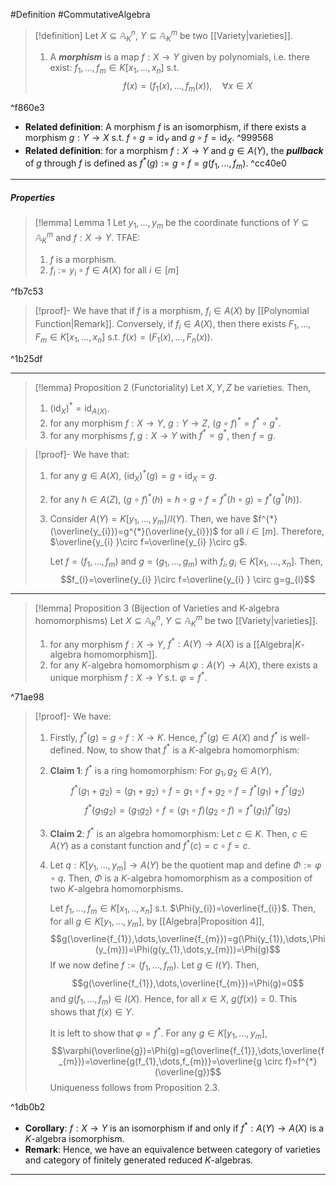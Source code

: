 #Definition #CommutativeAlgebra 

> [!definition]
> Let $X\subseteq \mathbb{A}_{K}^n$, $Y\subseteq \mathbb{A}_{K}^m$ be two [[Variety|varieties]]. 
> 1. A ***morphism*** is a map $f:X\to Y$ given by polynomials, i.e. there exist: $f_{1},\dots,f_{m}\in K[x_{1},\dots,x_{n}]$ s.t. $$f(x)=(f_{1}(x),\dots,f_{m}(x)),\quad \forall x\in X$$

^f860e3

- **Related definition**: A morphism $f$ is an isomorphism, if there exists a morphism $g:Y\to X$ s.t. $f\circ g=\text{id}_{Y}$ and $g\circ f=\text{id}_{X}$. ^999568
- **Related definition**: for a morphism $f:X\to Y$ and $g\in A(Y)$, the ***pullback*** of $g$ through $f$ is defined as $f^{*}(g):=g\circ f=g(f_{1},\dots,f_{m})$. ^cc40e0
---
##### Properties
> [!lemma] Lemma 1
> Let $y_{1},\dots,y_{m}$ be the coordinate functions of $Y\subseteq \mathbb{A}_{K}^m$ and $f:X\to Y$. TFAE:
> 1. $f$ is a morphism.
> 2. $f_{i}:=y_{i}\circ f\in A(X)$ for all $i\in[m]$

^fb7c53

> [!proof]-
> We have that if $f$ is a morphism, $f_{i}\in A(X)$ by [[Polynomial Function|Remark]]. Conversely, if $f_{i}\in A(X)$, then there exists $F_{1},\dots,F_{m}\in K[x_{1},\dots,x_{n}]$ s.t. $f(x)=(F_{1}(x),\dots,F_{n}(x))$. 

^1b25df

---
> [!lemma] Proposition 2 (Functoriality)
> Let $X,Y,Z$ be varieties. Then, 
> 1. $(\text{id}_{X})^{*}=\text{id}_{A(X)}$.
> 2. for any morphism $f:X\to Y$, $g:Y\to Z$, $( g\circ f)^{*}=f^{*}\circ g^{*}$.
> 3. for any morphisms $f,g:X\to Y$ with $f^{*}=g^{*}$, then $f=g$.

> [!proof]-
> We have that:
> 1. for any $g\in A(X)$, $(\text{id}_{X})^{*} (g)=g\circ \text{id}_{X}=g$.
> 2. for any $h\in A(Z)$, $(g \circ   f)^{*}(h)=h \circ  g \circ  f=f^{*}(h \circ  g)=f^{*}(g^{*}(h))$.
> 3. Consider $A(Y)=K[y_{1},\dots,y_{m}] / I(Y)$. Then, we have $f^{*}(\overline{y_{i}})=g^{*}(\overline{y_{i}})$ for all $i\in[m]$. Therefore, $\overline{y_{i} }\circ f=\overline{y_{i} }\circ g$.
> 
>    Let $f=(f_{1},\dots,f_{m})$ and $g=(g_{1},\dots,g_{m})$ with $f_{i},g_{i}\in K[x_{1},\dots,x_{n}]$. Then, $$f_{i}=\overline{y_{i} }\circ  f=\overline{y_{i} } \circ  g=g_{i}$$
>    
---
> [!lemma] Proposition 3 (Bijection of Varieties and K-algebra homomorphisms)
> Let $X\subseteq \mathbb{A}_{K}^n$, $Y\subseteq \mathbb{A}_{K}^m$ be two [[Variety|varieties]].
> 1. for any morphism $f:X\to Y$, $f^{*}:A(Y)\to A(X)$ is a [[Algebra|$K$-algebra homomorphism]].
> 3. for any $K$-algebra homomorphism $\varphi:A(Y)\to A(X)$, there exists a unique morphism $f:X\to Y$ s.t. $\varphi=f^{*}$. 

^71ae98

> [!proof]-
> We have:
> 1. Firstly, $f^{*}(g)=g\circ f:X\to K$. Hence, $f^{*}(g)\in A(X)$ and $f^{*}$ is well-defined. Now, to show that $f^{*}$ is a $K$-algebra homomorphism:
> 	1. **Claim 1**: $f^{*}$ is a ring homomorphism: For $g_{1},g_{2}\in A(Y)$, $$f^{*}(g_{1}+g_{2})=(g_{1}+g_{2})\circ f=g_{1}\circ f+g_{2}\circ f=f^{*}(g_{1})+f^{*}(g_{2})$$ $$f^{*}(g_{1}g_{2})=(g_{1}g_{2})\circ f=(g_{1}\circ f)(g_{2}\circ f)=f^{*}(g_{1})f^{*}(g_{2})$$
> 	2. **Claim 2**: $f^{*}$ is an algebra homomorphism: Let $c\in K$. Then, $c\in A(Y)$ as a constant function and $f^{*}(c)= c \circ f=c$. 
> 2. Let $q:K[y_{1},\dots,y_{m}]\to A(Y)$ be the quotient map and define $\Phi:= \varphi \circ q$. Then, $\Phi$ is a $K$-algebra homomorphism as a composition of two $K$-algebra homomorphisms. 
>    
>    Let $f_{1},\dots,f_{m}\in K[x_{1},..,x_{n}]$ s.t. $\Phi(y_{i})=\overline{f_{i}}$. Then, for all $g\in K[y_{1},\dots,y_{m}]$, by [[Algebra|Proposition 4]], $$g(\overline{f_{1}},\dots,\overline{f_{m}})=g(\Phi(y_{1}),\dots,\Phi(y_{m}))=\Phi(g(y_{1},\dots,y_{m}))=\Phi(g)$$If we now define $f:=(f_{1},\dots,f_{m})$. Let $g\in I(Y)$. Then, $$g(\overline{f_{1}},\dots,\overline{f_{m}})=\Phi(g)=0$$and $g(f_{1},\dots,f_{m})\in I(X)$. Hence, for all $x\in X$, $g(f(x))=0$. This shows that $f(x)\in Y$.
>     
>    It is left to show that $\varphi=f^{*}$. For any $g\in K[y_{1},\dots,y_{m}]$, $$\varphi(\overline{g})=\Phi(g)=g(\overline{f_{1}},\dots,\overline{f_{m}})=\overline{g(f_{1},\dots,f_{m})}=\overline{g \circ  f}=f^{*}(\overline{g})$$Uniqueness follows from Proposition 2.3.

^1db0b2

- **Corollary**: $f:X\to Y$ is an isomorphism if and only if $f^{*}:A(Y)\to A(X)$ is a $K$-algebra isomorphism. 
- **Remark**: Hence, we have an equivalence between category of varieties and category of finitely generated reduced $K$-algebras.
---
